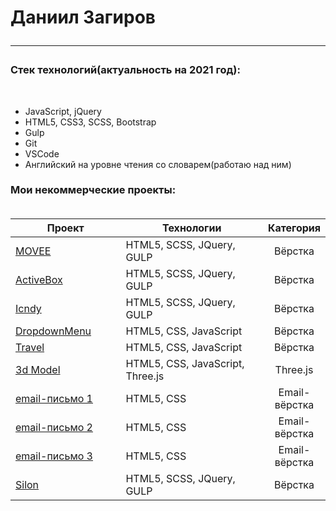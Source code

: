 
<h1> Даниил Загиров
<hr>
 <h3>Стек технологий(актуальность на 2021 год):</h3>
 <br>
 <ul>
  <li>JavaScript, jQuery</li>
  <li>HTML5, CSS3, SCSS, Bootstrap</li>
  <li>Gulp</li>
  <li>Git</li>
  <li>VSCode</li>
  <li>Английский на уровне чтения со словарем(работаю над ним)</li>
 </ul>
<h3> Мои некоммерческие проекты:
<br>
<br>
<div>

<table width="100%" id="user-content-mytable">
<thead>
<tr>
<th width="40%">Проект</th>
<th width="60%">Технологии</th>
<th>Категория</th>
</tr>
</thead>
<tbody>
<tr>
<td><a href="https://illuminator1337.github.io/Movee/">MOVEE</a></td>
<td>HTML5, SCSS, JQuery, GULP</td>
<td align="center">Вёрстка</td>
</tr>
<tr>
<td><a href="https://illuminator1337.github.io/ActiveBox/">ActiveBox</a></td>
<td>HTML5, SCSS, JQuery, GULP</td>
<td align="center">Вёрстка</td>
</tr>
<tr>
<td><a href="https://illuminator1337.github.io/Icndy/">Icndy</a></td>
<td>HTML5, SCSS, JQuery, GULP</td>
<td align="center">Вёрстка</td>
</tr>
<tr>
<td><a href="https://illuminator1337.github.io/DropdownMenu/">DropdownMenu</a></td>
<td>HTML5, CSS, JavaScript</td>
<td align="center">Вёрстка</td>
</tr>
<tr>
<td><a href="https://illuminator1337.github.io/Travel/">Travel</a></td>
<td>HTML5, CSS, JavaScript</td>
<td align="center">Вёрстка</td>
</tr>
<tr>
<td><a href="https://illuminator1337.github.io/car3d/">3d Model</a></td>
<td>HTML5, CSS, JavaScript, Three.js</td>
<td align="center">Three.js</td>
</tr>
<tr>
<td><a href="https://illuminator1337.github.io/email-build/">email-письмо 1</a></td>
<td>HTML5, CSS</td>
<td align="center">Email-вёрстка</td>
</tr>
<tr>
<td><a href="https://illuminator1337.github.io/email-build-two/">email-письмо 2</a></td>
<td>HTML5, CSS</td>
<td align="center">Email-вёрстка</td>
</tr>
<tr>
<td><a href="https://illuminator1337.github.io/email-build-three/">email-письмо 3</a></td>
<td>HTML5, CSS</td>
<td align="center">Email-вёрстка</td>
</tr>
<tr>
<td><a href="https://illuminator1337.github.io/Silon/#">Silon</a></td>
<td>HTML5, SCSS, JQuery, GULP</td>
<td align="center">Вёрстка</td>
</tr>
</tbody>
</table>

</div>
